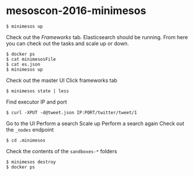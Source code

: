 # mesoscon-2016-minimesos

```
$ minimesos up
```

Check out the *Frameworks* tab. Elasticsearch should be running. From here you can check out the tasks and scale up or down.

```
$ docker ps
$ cat minimesosFile
$ cat es.json
$ minimesos up
```

Check out the master UI
Click frameworks tab

```
$ minimesos state | less
```

Find executor IP and port

```
$ curl -XPUT -d@tweet.json IP:PORT/twitter/tweet/1
```

Go to the UI
Perform a search
Scale up
Perform a search again
Check out the `_nodes` endpoint

```
$ cd .minimesos
```

Check the contents of the `sandboxes-*` folders

```
$ minimesos destroy
$ docker ps
```



